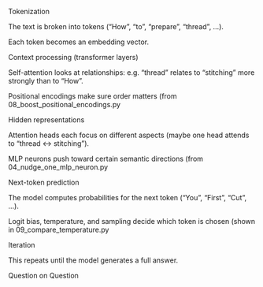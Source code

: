 Tokenization

The text is broken into tokens (“How”, “to”, “prepare”, “thread”, …).

Each token becomes an embedding vector.


Context processing (transformer layers)

Self-attention looks at relationships: e.g. “thread” relates to “stitching” more strongly than to “How”.

Positional encodings make sure order matters (from 08_boost_positional_encodings.py


Hidden representations

Attention heads each focus on different aspects (maybe one head attends to “thread ↔ stitching”).

MLP neurons push toward certain semantic directions (from 04_nudge_one_mlp_neuron.py


Next-token prediction

The model computes probabilities for the next token (“You”, “First”, “Cut”, …).

Logit bias, temperature, and sampling decide which token is chosen (shown in 09_compare_temperature.py


Iteration

This repeats until the model generates a full answer.


Question on Question
